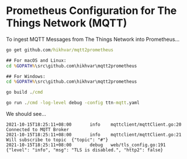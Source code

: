 # Prometheus Configuration for The Things Network (MQTT)

To ingest MQTT Messages from The Things Network into Prometheus...

```cmd
go get github.com/hikhvar/mqtt2prometheus

## For macOS and Linux:
cd %GOPATH%\src\github.com\hikhvar\mqtt2prometheus

## For Windows:
cd %GOPATH%\src\github.com\hikhvar\mqtt2prometheus

go build ./cmd

go run ./cmd -log-level debug -config ttn-mqtt.yaml
```

We should see...

```text
2021-10-15T18:25:11+08:00       info    mqttclient/mqttClient.go:20  Connected to MQTT Broker   
2021-10-15T18:25:11+08:00       info    mqttclient/mqttClient.go:21  Will subscribe to topic  {"topic": "#"}
2021-10-15T18:25:11+08:00       debug   web/tls_config.go:191        {"level": "info", "msg": "TLS is disabled.", "http2": false}
```
